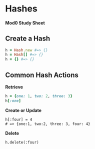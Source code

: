 # Hashes
#### Mod0 Study Sheet

## Create a Hash
```ruby
h = Hash.new #=> {}
h = Hash[] #=> {}
h = {} #=> {}
```

## Common Hash Actions
**Retrieve**
```ruby
h = {one: 1, two: 2, three: 3}
h[:one]
```

**Create or Update**
```
h[:four] = 4
# => {one:1, two:2, three: 3, four: 4}
```

**Delete**
```
h.delete(:four)
```
